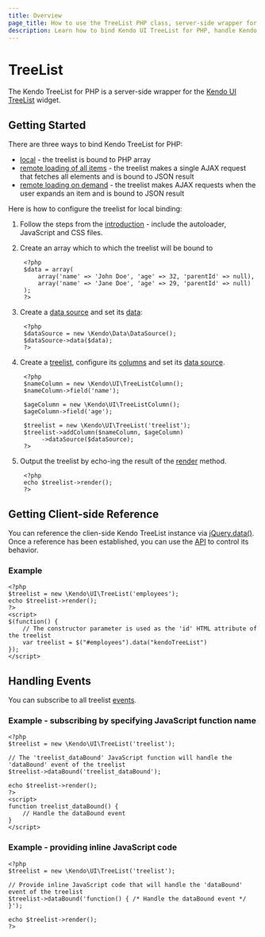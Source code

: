 ```yaml
---
title: Overview
page_title: How to use the TreeList PHP class, server-side wrapper for Kendo UI TreeList widget
description: Learn how to bind Kendo UI TreeList for PHP, handle Kendo UI TreeList Events, access an existing treelist.
---
```


# TreeList

The Kendo TreeList for PHP is a server-side wrapper for the [Kendo UI TreeList](/api/web/treelist) widget.

## Getting Started

There are three ways to bind Kendo TreeList for PHP:

* [local](/php/widgets/treelist/local-data-binding) - the treelist is bound to PHP array
* [remote loading of all items](/php/widgets/treelist/index) - the treelist makes a single AJAX request that fetches all elements and is bound to JSON result
* [remote loading on demand](/php/widgets/treelist/remote-data-binding) - the treelist makes AJAX requests when the user expands an item and is bound to JSON result

Here is how to configure the treelist for local binding:

1. Follow the steps from the [introduction](/php/introduction) - include the autoloader, JavaScript and CSS files.
2. Create an array which to which the treelist will be bound to

        <?php
        $data = array(
            array('name' => 'John Doe', 'age' => 32, 'parentId' => null),
            array('name' => 'Jane Doe', 'age' => 29, 'parentId' => null)
        );
        ?>
3. Create a [data source](/api/wrappers/php/Kendo/Data/DataSource) and set its [data](/api/wrappers/php/Kendo/Data/DataSource#data):

        <?php
        $dataSource = new \Kendo\Data\DataSource();
        $dataSource->data($data);
        ?>
4. Create a [treelist](/api/wrappers/php/Kendo/UI/TreeList), configure its [columns](/api/wrappers/php/Kendo/UI/TreeList#addcolumn) and set its [data source](/api/wrappers/php/Kendo/UI/TreeList#datasource).

        <?php
        $nameColumn = new \Kendo\UI\TreeListColumn();
        $nameColumn->field('name');

        $ageColumn = new \Kendo\UI\TreeListColumn();
        $ageColumn->field('age');

        $treelist = new \Kendo\UI\TreeList('treelist');
        $treelist->addColumn($nameColumn, $ageColumn)
             ->dataSource($dataSource);
        ?>
5. Output the treelist by echo-ing the result of the [render](/api/wrappers/php/Kendo/UI/Widget#render) method.

        <?php
        echo $treelist->render();
        ?>

## Getting Client-side Reference

You can reference the clien-side Kendo TreeList instance via [jQuery.data()](http://api.jquery.com/jQuery.data/).
Once a reference has been established, you can use the [API](/api/web/treelist#methods) to control its behavior.


### Example

    <?php
    $treelist = new \Kendo\UI\TreeList('employees');
    echo $treelist->render();
    ?>
    <script>
    $(function() {
        // The constructor parameter is used as the 'id' HTML attribute of the treelist
        var treelist = $("#employees").data("kendoTreeList")
    });
    </script>

## Handling Events

You can subscribe to all treelist [events](/api/web/treelist#events).

### Example - subscribing by specifying JavaScript function name

    <?php
    $treelist = new \Kendo\UI\TreeList('treelist');

    // The 'treelist_dataBound' JavaScript function will handle the 'dataBound' event of the treelist
    $treelist->dataBound('treelist_dataBound');

    echo $treelist->render();
    ?>
    <script>
    function treelist_dataBound() {
        // Handle the dataBound event
    }
    </script>

### Example - providing inline JavaScript code

    <?php
    $treelist = new \Kendo\UI\TreeList('treelist');

    // Provide inline JavaScript code that will handle the 'dataBound' event of the treelist
    $treelist->dataBound('function() { /* Handle the dataBound event */ }');

    echo $treelist->render();
    ?>

